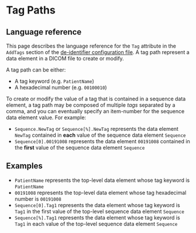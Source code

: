 # Tag Paths

## Language reference

This page describes the language reference for the `Tag` attribute in the `AddTags` section of the [de-identifier configuration file](config-deidentifier.md). A tag path represent a data element in a DICOM file to create or modify.

A tag path can be either:

* A tag keyword (e.g. `PatientName`)
* A hexadecimal number (e.g. `00100010`)

To create or modify the value of a tag that is contained in a sequence data element, a tag path may be composed of multiple *tags* separated by a comma, and you can eventually specify an item-number for the sequence data element value. For example:

* `Sequence.NewTag` or `Sequence[%].NewTag` represents the data element `NewTag` contained in **each** value of the sequence data element `Sequence`
* `Sequence[0].00191008` represents the data element `00191008` contained in the **first** value of the sequence data element `Sequence`

## Examples

* `PatientName` represents the top-level data element whose tag keyword is `PatientName`
* `00191008` represents the top-level data element whose tag hexadecimal number is `00191008`
* `Sequence[0].Tag1` represents the data element whose tag keyword is `Tag1` in the first value of the top-level sequence data element `Sequence`
* `Sequence[%].Tag1` represents the data element whose tag keyword is `Tag1` in each value of the top-level sequence data element `Sequence`

